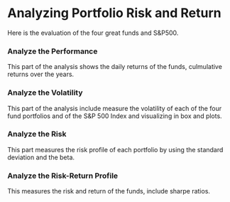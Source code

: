 # Analyzing Portfolio Risk and Return

Here is the evaluation of the four great funds and S&P500.

### Analyze the Performance

This part of the analysis shows the daily returns of the funds, culmulative returns over the years. 

### Analyze the Volatility

This part of the analysis include measure the volatility of each of the four fund portfolios and of the S&P 500 Index and visualizing in box and plots.

### Analyze the Risk

This part measures the risk profile of each portfolio by using the standard deviation and the beta.

### Analyze the Risk-Return Profile

This measures the risk and return of the funds, include sharpe ratios. 
